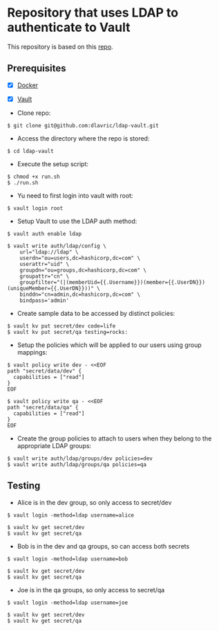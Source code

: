 # Repository that uses LDAP to authenticate to Vault


This repository is based on this [repo](https://github.com/hashicorp/vault-tools/tree/master/users/jodonnell/ldap-auth-example).


## Prerequisites
- [X] [Docker](https://docs.docker.com/get-docker/) 
- [X] [Vault](https://www.vaultproject.io/downloads) 


- Clone repo:
```shell
$ git clone git@github.com:dlavric/ldap-vault.git
```

- Access the directory where the repo is stored:
```shell
$ cd ldap-vault
```

- Execute the setup script:
```shell
$ chmod +x run.sh
$ ./run.sh
```

- Yu need to first login into vault with root:
```shell
$ vault login root
```

- Setup Vault to use the LDAP auth method:
```shell
$ vault auth enable ldap

$ vault write auth/ldap/config \
    url="ldap://ldap" \
    userdn="ou=users,dc=hashicorp,dc=com" \
    userattr="uid" \
    groupdn="ou=groups,dc=hashicorp,dc=com" \
    groupattr="cn" \
    groupfilter="(|(memberUid={{.Username}})(member={{.UserDN}})(uniqueMember={{.UserDN}}))" \
    binddn="cn=admin,dc=hashicorp,dc=com" \
    bindpass='admin'
```

- Create sample data to be accessed by distinct policies:
```shell
$ vault kv put secret/dev code=life
$ vault kv put secret/qa testing=rocks:
```

- Setup the policies which will be applied to our users using group mappings:
```shell
$ vault policy write dev - <<EOF
path "secret/data/dev" {
  capabilities = ["read"]
}
EOF

$ vault policy write qa - <<EOF
path "secret/data/qa" {
  capabilities = ["read"]
}
EOF
```

- Create the group policies to attach to users when they belong 
  to the appropriate LDAP groups:
```shell
$ vault write auth/ldap/groups/dev policies=dev
$ vault write auth/ldap/groups/qa policies=qa
```

## Testing

- Alice is in the dev group, so only access to secret/dev
```shell
$ vault login -method=ldap username=alice

$ vault kv get secret/dev
$ vault kv get secret/qa
```

- Bob is in the dev and qa groups, so can access both secrets
```shell
$ vault login -method=ldap username=bob

$ vault kv get secret/dev
$ vault kv get secret/qa
```

- Joe is in the qa groups, so only access to secret/qa
```shell
$ vault login -method=ldap username=joe

$ vault kv get secret/dev
$ vault kv get secret/qa
```

